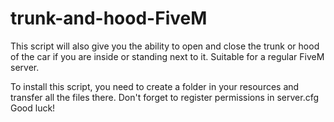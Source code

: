 # trunk-and-hood-FiveM
This script will also give you the ability to open and close the trunk or hood of the car if you are inside or standing next to it. Suitable for a regular FiveM server.

To install this script, you need to create a folder in your resources and transfer all the files there. Don't forget to register permissions in server.cfg
Good luck!
